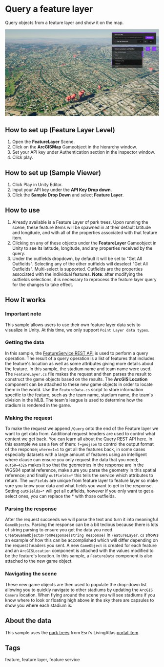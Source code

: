 # Query a feature layer

Query objects from a feature layer and show it on the map.

![Feature layer](FeatureLayer.png)

## How to set up (Feature Layer Level)

1. Open the **FeatureLayer** Scene.
2. Click on the **ArcGISMap** Gameobject in the hierarchy window.
3. Set your API key under Authentication section in the inspector window.
4. Click play.


## How to set up (Sample Viewer)

1. Click Play in Unity Editor.
2. Input your API key under the **API Key Drop down**.
3. Click the **Sample Drop Down** and select **Feature Layer**.

## How to use

1. Already available is a Feature Layer of park trees. Upon running the scene, these feature items will be spawned in at their default latitude and longitude, and with all of the properties associated with that feature item. 
2. Clicking on any of these objects under the **FeatureLayer** Gameobject in Unity to see its latitude, longitude, and any properties received by the query.
3. Under the outfields dropdown, by default it will be set to "Get All Outfields". Selecting any of the other outfields will deselect "Get All Outfields". Multi-select is supported. Outfields are the properties associated with the individual features. **Note**: after modifying the outfields selections, it is necessary to reprocess the feature layer query for the changes to take effect.

## How it works

### Important note

This sample allows users to use their own feature layer data sets to visualize in Unity. At this time, we only support `Point Layer data types`.

### Getting the data

In this sample, the [FeatureService REST API](https://developers.arcgis.com/rest/services-reference/enterprise/layer-feature-service-.htm) is used to perform a query operation. The result of a query operation is a list of features that includes the feature's location as well as some attributes giving more details about the feature. In this sample, the stadium name and team name were used.
The `FeatureLayer.cs` file makes the request and then parses the result to construct the game objects based on the results. The **ArcGIS Location** component can be attached to these new game objects in order to locate them in the world. Use the `FeatureData.cs` script to store information specific to the feature, such as the team name, stadium name, the team's division in the MLB. The team's league is used to determine how the stadium is rendered in the game.

### Making the request

To make the request we append `/Query` onto the end of the Feature layer we want to get data from. Additional request headers are used to control what content we get back. You can learn all about the Query REST API [here](https://developers.arcgis.com/rest/services-reference/enterprise/query-feature-service-layer-.htm). In this example we use a few of them: `f=geojson` to control the output format of the response; `where=1=1` to get all the features back, in some cases especially datasets with a large amount of features using an intelligent where clause can ensure you only request the data that you need; `outSR=4326` makes it so that the geometries in the response are in the WGS84 spatial reference, make sure you parse the geometry in this spatial reference; and finally `outFields=*` this tells the service which attributes to return. The `outFields` are unique from feature layer to feature layer so make sure you know your data and what fields you want to get in the response. Setting `outFields=*` will get all outfields, however if you only want to get a select ones, you can replace the * with those outfields. 

### Parsing the response

After the request succeeds we will parse the text and turn it into meaningful `GameObjects`. Parsing the response can be a bit tedious because there is lots of string parsing to ensure you get the data you need. `CreateGameObjectsFromResponse(string Response)` in `FeatureLayer.cs` shows an example of how this can be accomplished which will differ depending on the request headers you sent. A new `GameObject` is created for each feature and an `ArcGISLocation` component is attached with the values modified to be the feature's location. In this sample, a `FeatureData` component is also attached to the new game object.

### Navigating the scene

These new game objects are then used to populate the drop-down list allowing you to quickly navigate to other stadiums by updating the `ArcGIS Camera` location. When flying around the scene you will see stadiums if you know where to look or floating high above in the sky there are capsules to show you where each stadium is.

## About the data

This sample uses the [park trees](https://services.arcgis.com/V6ZHFr6zdgNZuVG0/ArcGIS/rest/services/ParkTrees/FeatureServer/0/) from Esri's LivingAtlas [portal item](https://www.arcgis.com/home/item.html?id=f60004d3037e42ad93cb03b9590cafec).

## Tags

feature, feature layer, feature service
